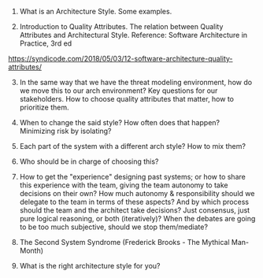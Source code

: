 1. What is an Architecture Style. Some examples.

2. Introduction to Quality Attributes. The relation between Quality Attributes and Architectural Style. Reference: Software Architecture in Practice, 3rd ed

https://syndicode.com/2018/05/03/12-software-architecture-quality-attributes/

3. In the same way that we have the threat modeling environment, how do we move this to our arch environment? Key questions for our stakeholders. How to choose quality attributes that matter, how to prioritize them.

4. When to change the said style? How often does that happen? Minimizing risk by isolating?

5. Each part of the system with a different arch style? How to mix them?

6. Who should be in charge of choosing this?

7. How to get the "experience" designing past systems; or how to share this experience with the team, giving the team autonomy to take decisions on their own? How much autonomy & responsibility should we delegate to the team in terms of these aspects? And by which process should the team and the architect take decisions? Just consensus, just pure logical reasoning, or both (iteratively)? When the debates are going to be too much subjective, should we stop them/mediate?

8. The Second System Syndrome (Frederick Brooks - The Mythical Man-Month)

9. What is the right architecture style for you? 
